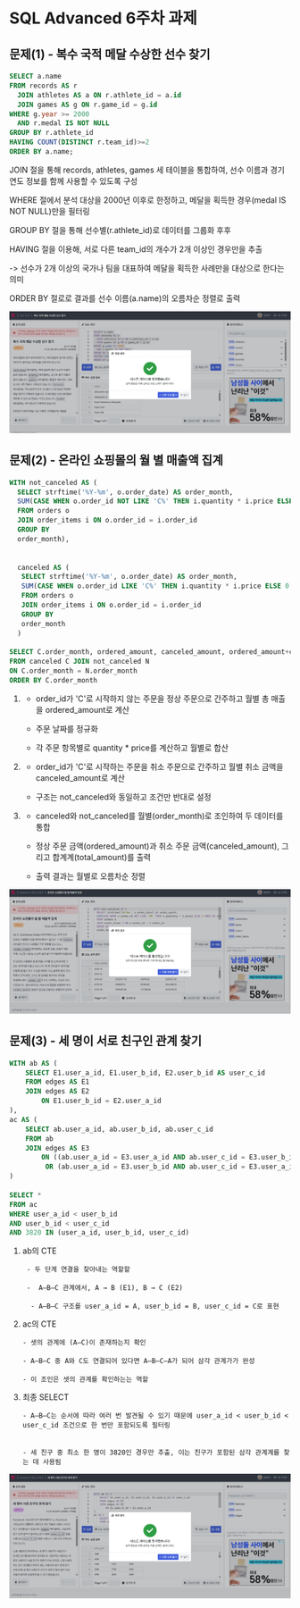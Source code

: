 # SQL Advanced 6주차 과제

## 문제(1) - 복수 국적 메달 수상한 선수 찾기
```sql
SELECT a.name
FROM records AS r
  JOIN athletes AS a ON r.athlete_id = a.id
  JOIN games AS g ON r.game_id = g.id
WHERE g.year >= 2000
  AND r.medal IS NOT NULL
GROUP BY r.athlete_id
HAVING COUNT(DISTINCT r.team_id)>=2
ORDER BY a.name;
```

JOIN 절을 통해 records, athletes, games 세 테이블을 통합하여, 선수 이름과 경기 연도 정보를 함께 사용할 수 있도록 구성

WHERE 절에서 분석 대상을 2000년 이후로 한정하고, 메달을 획득한 경우(medal IS NOT NULL)만을 필터링

GROUP BY 절을 통해 선수별(r.athlete_id)로 데이터를 그룹화 후후

HAVING 절을 이용해, 서로 다른 team_id의 개수가 2개 이상인 경우만을 추출

-> 선수가 2개 이상의 국가나 팀을 대표하여 메달을 획득한 사례만을 대상으로 한다는 의미

ORDER BY 절로로 결과를 선수 이름(a.name)의 오름차순 정렬로 출력

![.](image/players.png) 

## 문제(2) - 온라인 쇼핑몰의 월 별 매출액 집계

```sql
WITH not_canceled AS (
  SELECT strftime('%Y-%m', o.order_date) AS order_month,
  SUM(CASE WHEN o.order_id NOT LIKE 'C%' THEN i.quantity * i.price ELSE 0 END) AS ordered_amount
  FROM orders o 
  JOIN order_items i ON o.order_id = i.order_id
  GROUP BY
  order_month),


  canceled AS (
   SELECT strftime('%Y-%m', o.order_date) AS order_month,
   SUM(CASE WHEN o.order_id LIKE 'C%' THEN i.quantity * i.price ELSE 0 END) AS canceled_amount
   FROM orders o
   JOIN order_items i ON o.order_id = i.order_id
   GROUP BY
   order_month 
  )

SELECT C.order_month, ordered_amount, canceled_amount, ordered_amount+canceled_amount as total_amount
FROM canceled C JOIN not_canceled N
ON C.order_month = N.order_month
ORDER BY C.order_month
  ```

1. -  order_id가 'C'로 시작하지 않는 주문을 정상 주문으로 간주하고 월별 총 매출을 ordered_amount로 계산

     - 주문 날짜를 정규화

     - 각 주문 항목별로 quantity * price를 계산하고 월별로 합산

2.   - order_id가 'C'로 시작하는 주문을 취소 주문으로 간주하고 월별 취소 금액을 canceled_amount로 계산

     - 구조는 not_canceled와 동일하고 조건만 반대로 설정

3. - canceled와 not_canceled를 월별(order_month)로 조인하여 두 데이터를 통합

   - 정상 주문 금액(ordered_amount)과 취소 주문 금액(canceled_amount), 그리고 합계계(total_amount)를 출력

    -  출력 결과는 월별로 오름차순 정렬

![.](image/onlinemalll.png) 


## 문제(3) - 세 명이 서로 친구인 관계 찾기

```sql
WITH ab AS (
    SELECT E1.user_a_id, E1.user_b_id, E2.user_b_id AS user_c_id
    FROM edges AS E1
    JOIN edges AS E2 
        ON E1.user_b_id = E2.user_a_id
),
ac AS (
    SELECT ab.user_a_id, ab.user_b_id, ab.user_c_id
    FROM ab
    JOIN edges AS E3
        ON ((ab.user_a_id = E3.user_a_id AND ab.user_c_id = E3.user_b_id) 
         OR (ab.user_a_id = E3.user_b_id AND ab.user_c_id = E3.user_a_id))
)

SELECT * 
FROM ac
WHERE user_a_id < user_b_id 
AND user_b_id < user_c_id
AND 3820 IN (user_a_id, user_b_id, user_c_id)
```

1. ab의 CTE

        - 두 단계 연결을 찾아내는 역할할

        -  A—B—C 관계에서, A → B (E1), B → C (E2)

         - A—B—C 구조를 user_a_id = A, user_b_id = B, user_c_id = C로 표현

2. ac의 CTE 

       - 셋의 관계에 (A—C)이 존재하는지 확인

       - A—B—C 중 A와 C도 연결되어 있다면 A—B—C—A가 되어 삼각 관계가가 완성

       - 이 조인은 셋의 관계를 확인하는는 역할

3. 최종 SELECT 

       - A–B–C는 순서에 따라 여러 번 발견될 수 있기 때문에 user_a_id < user_b_id < user_c_id 조건으로 한 번만 포함되도록 필터링


       - 세 친구 중 최소 한 명이 3820인 경우만 추출, 이는 친구가 포함된 삼각 관계계를 찾는 데 사용됨


![.](image/threefolks.png) 

